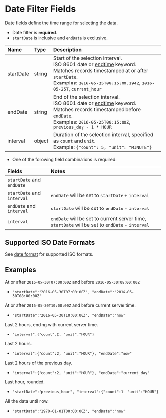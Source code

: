 # Date Filter Fields

Date fields define the time range for selecting the data.

* Date filter is **required**. 
* `startDate` is inclusive and `endDate` is exclusive.

| **Name** | **Type** | **Description** |
|:---|:---|:---|
|startDate|	string | Start of the selection interval. <br>ISO 8601 date or [endtime](/end-time-syntax.md) keyword.<br>Matches records timestamped at or after `startDate`.<br>Examples: `2016-05-25T00:15:00.194Z`, `2016-05-25T`, `current_hour` |
| endDate |	string | End of the selection interval. <br>ISO 8601 date or [endtime](/end-time-syntax.md) keyword.<br>Matches records timestamped before `endDate`.<br>Examples: `2016-05-25T00:15:00Z`, `previous_day - 1 * HOUR`|
| interval|	object | Duration of the selection interval, specified as `count` and `unit`. <br>Example: `{"count": 5, "unit": "MINUTE"}`|

* One of the following field combinations is required:

| **Fields**  | **Notes** |
|:---|:---|
|`startDate` and `endDate`||
|`startDate` and `interval`|`endDate` will be set to `startDate` + `interval`|
|`endDate` and `interval`|`startDate` will be set to `endDate` - `interval`|
|`interval`|`endDate` will be set to current server time, `startDate` will be set to `endDate` - `interval`|



## Supported ISO Date Formats

See [date format](date-format.md) for supported ISO formats.

## Examples

At or after `2016-05-30T07:00:00Z` and before `2016-05-30T08:00:00Z`

- `"startDate":"2016-05-30T07:00:00Z", "endDate":"2016-05-30T08:00:00Z"`

At or after `2016-05-30T10:00:00Z` and before current server time.

- `"startDate":"2016-05-30T10:00:00Z", "endDate":"now"`

Last 2 hours, ending with current server time.

- `"interval":{"count":2, "unit":"HOUR"}`

Last 2 hours.

- `"interval":{"count":2, "unit":"HOUR"}, "endDate":"now"`

Last 2 hours of the previous day.

- `"interval":{"count":2, "unit":"HOUR"}, "endDate":"current_day"`

Last hour, rounded.

- `"startDate":"previous_hour", "interval":{"count":1, "unit":"HOUR"}`

All the data until now.

- `"startDate":"1970-01-01T00:00:00Z", "endDate":"now"`



